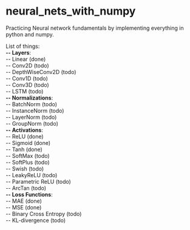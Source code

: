 # neural_nets_with_numpy

Practicing Neural network fundamentals by implementing everything in python and numpy. 

List of things:   
    **-- Layers**:  
           -- Linear (done)  
           -- Conv2D (todo)  
           -- DepthWiseConv2D (todo)   
           -- Conv1D (todo)   
           -- Conv3D (todo)  
           -- LSTM (todo)  
    **-- Normalizations**:  
           -- BatchNorm (todo)  
           -- InstanceNorm (todo)  
           -- LayerNorm (todo)  
           -- GroupNorm (todo)  
    **-- Activations**:  
           -- ReLU (done)  
           -- Sigmoid (done)  
           -- Tanh (done)  
           -- SoftMax (todo)  
           -- SoftPlus (todo)  
           -- Swish (todo)  
           -- LeakyReLU (todo)  
           -- Parametric ReLU (todo)  
           -- ArcTan (todo)  
    **-- Loss Functions**:  
           -- MAE (done)  
           -- MSE (done)  
           -- Binary Cross Entropy (todo)   
           -- KL-divergence (todo)  
